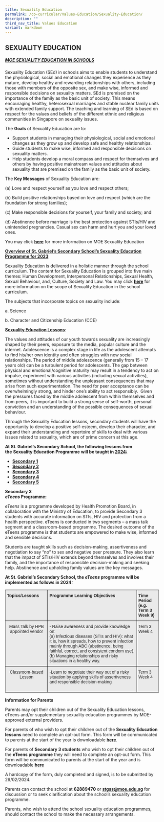 ```yaml
---
title: Sexuality Education
permalink: /co-curricular/Values-Education/Sexuality-Education/
description: ""
third_nav_title: Values Education
variant: markdown
---
```

## SEXUALITY EDUCATION


##### <u>MOE SEXUALITY EDUCATION IN SCHOOLS</u>

Sexuality Education (SEd) in schools aims to enable students to understand the physiological, social and emotional changes they experience as they mature, develop healthy and rewarding
relationships with others, including those with members of the opposite sex, and make wise, informed and responsible decisions on sexuality matters. SEd is premised on the importance of the
family as the basic unit of society. This means encouraging healthy, heterosexual marriages and stable nuclear family units with extended family support. The teaching and learning of SEd is based
on respect for the values and beliefs of the different ethnic and religious communities in Singapore
on sexuality issues.

The **Goals** of Sexuality Education are to:

*  Support students in managing their physiological, social and emotional changes as they grow up and develop safe and healthy relationships.
*  Guide students to make wise, informed and responsible decisions on sexuality matters.
*  Help students develop a moral compass and respect for themselves and others by having positive mainstream values and attitudes about sexuality that are premised on the family as the basic unit of society.

The **Key Messages** of Sexuality Education are:

(a) Love and respect yourself as you love and respect others;

(b) Build positive relationships based on love and respect (which are the foundation for strong families);

(c) Make responsible decisions for yourself, your family and society; and

(d) Abstinence before marriage is the best protection against STIs/HIV and unintended pregnancies. Casual sex can harm and hurt you and your loved ones.

You may click **[here](https://www.moe.gov.sg/education-in-sg/our-programmes/sexuality-education)** for more information on MOE Sexuality Education

**<u>Overview of St. Gabriel’s Secondary&nbsp;School’s&nbsp;Sexuality Education Programme for 2023</u>**

Sexuality Education is delivered in a holistic manner through the school curriculum. The content for Sexuality Education is grouped into five main themes: Human Development, Interpersonal Relationships, Sexual Health, Sexual Behaviour, and, Culture, Society and Law.&nbsp;You may click&nbsp;**[here](https://www.moe.gov.sg/education-in-sg/our-programmes/sexuality-education/scope-and-teaching-approach)**&nbsp;for more information on the scope of Sexuality Education in the school curriculum.

The subjects that incorporate topics on sexuality include:

a.&nbsp;Science

b.&nbsp;Character and Citizenship Education (CCE)


**<u>Sexuality Education Lessons</u>**:&nbsp;

The values and attitudes of our youth towards sexuality are increasingly shaped by their peers, exposure to the media, popular culture and the internet. Adolescence is a complex stage in life as the adolescent attempts to find his/her own identity and often struggles with new social relationships. The period of middle adolescence (generally from 15 – 17 years old) can be a turbulent period for adolescents. The gap between physical and emotional/cognitive maturity may result in a tendency to act on impulse, experiment with various activities (including sexual activities), sometimes without understanding the unpleasant consequences that may arise from such experimentation. The need for peer acceptance can be overwhelmingly strong, and hinder one’s ability to act responsibly.&nbsp; Given the pressures faced by the middle adolescent from within themselves and from peers, it is important to build a strong sense of self-worth, personal conviction and an understanding of the possible consequences of sexual behaviour.&nbsp;

Through the Sexuality Education lessons, secondary students will have the opportunity to develop a positive self-esteem, develop their character, and expand their understanding and repertoire of skills to deal with various issues related to sexuality, which are of prime concern at this age.

**At St. Gabriel’s Secondary School, the following lessons from the**&nbsp;**Sexuality Education Programme**&nbsp;**will be taught in&nbsp;<u>2024:</u>**

*   **[Secondary 1](/files/Sec_1_SEd_Timeline_2024.pdf)**
*   **[Secondary 2](/files/Sec_2_SEd_Timeline_2024.pdf)**
*   **[Secondary 3](/files/Sec_3_SEd_Timeline_2024.pdf)**
*   **[Secondary 4](/files/Sec_4_SEd_Timeline_2024.pdf)**
*   **[Secondary 5](/files/Sec_5_SEd_Timeline_2024.pdf)**

**Secondary 3**<br>
**_eTeens_&nbsp;Programme:**  

*eTeens* is a programme developed by Health Promotion Board, in collaboration with the Ministry of Education, to provide Secondary 3 students with accurate information on STIs, HIV and protection
from a health perspective. eTeens is conducted in two segments – a mass talk segment and a classroom-based programme. The desired outcome of the eTeens programme is that students are
empowered to make wise, informed and sensible decisions.

Students are taught skills such as decision-making, assertiveness and negotiation to say “no” to sex and negative peer pressure. They also learn that the impact of STIs/HIV extends beyond themselves and involves their family, and the importance of responsible decision-making and seeking help. Abstinence and upholding family values are the key messages.

**At St. Gabriel’s Secondary School, the&nbsp;_eTeens_&nbsp;programme will be implemented as follows in 2024:**

<style type="text/css">
.tg  {border-collapse:collapse;border-spacing:0;}
.tg td{border-color:black;border-style:solid;border-width:1px;font-family:Arial, sans-serif;font-size:14px;
  overflow:hidden;padding:10px 5px;word-break:normal;}
.tg th{border-color:black;border-style:solid;border-width:1px;font-family:Arial, sans-serif;font-size:14px;
  font-weight:normal;overflow:hidden;padding:10px 5px;word-break:normal;}
.tg .tg-y7qa{background-color:#EAEAEA;color:#222;text-align:left;vertical-align:top}
.tg .tg-ii8k{background-color:#EAEAEA;color:#222;text-align:center;vertical-align:top}
.tg .tg-rj1p{background-color:#EAEAEA;color:#222;font-weight:bold;text-align:left;vertical-align:top}
</style>
<table class="tg">
<thead>
  <tr>
    <th class="tg-rj1p">Topics/Lessons</th>
    <th class="tg-rj1p">Programme Learning Objectives</th>
    <th class="tg-rj1p">Time Period<br>(e.g. Term 3 Week 9)</th>
  </tr>
</thead>
<tbody>
  <tr>
    <td class="tg-ii8k">Mass Talk by HPB appointed vendor</td>
  <td class="tg-y7qa">- Raise awareness and provide knowledge on:
		<br> (a) Infectious diseases (STIs and HIV): what it is,
how it spreads, how to prevent infection mainly
through ABC (abstinence, being faithful, correct,
and consistent condom use). <br> (b) Managing relationships and risky situations in a
healthy way. </td>
    <td class="tg-y7qa">Term 3 Week 4</td>
  </tr>
  <tr>
    <td class="tg-ii8k">Classroom-based Lesson</td>
    <td class="tg-y7qa">-Learn to negotiate their way out of a risky situation by applying skills of assertiveness and responsible decision-making<br><br></td>
    <td class="tg-y7qa">Term 3 Week 4</td>
  </tr>
</tbody>
</table>

**Information for Parents**

Parents may opt their children out of the Sexuality Education lessons, eTeens and/or supplementary sexuality education programmes by MOE-approved external providers.

For parents of who wish to opt their children out of the **Sexuality Education lessons** need to complete an opt-out form. This form will be communicated to parents at the start of the year is downloadable [**here**](/files/Letter_to_Parents_SEd_2024.pdf).

For parents of **Secondary 3 students** who wish to opt their children out of the **eTeens programme** they will need to complete an opt-out form. This form will be communicated to parents at the start of the year and is downloadable [**here**](/files/Letter_to_Parents_Sec_3_SEd_2024.pdf)

A hardcopy of the form, duly completed and signed, is to be submitted by 29/02/2024.

Parents can contact the school at&nbsp;**62889470**&nbsp;or&nbsp;[**stgss@moe.edu.sg**](mailto:stgss@moe.edu.sg)&nbsp;for discussion or to seek clarification about the school’s sexuality education programme.

Parents, who wish to attend the school sexuality education programmes, should contact the school to make the necessary arrangements.